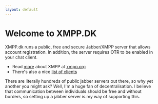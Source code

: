 ```yaml
---
layout: default
---
```

# Welcome to XMPP.DK
XMPP.dk runs a public, free and secure Jabber/XMPP server that allows account registration. In addition, the server requires OTR to be enabled in your chat client.

* Read [more] about XMPP at [xmpp.org][more]
* There's also a nice [list of clients][clientlist]

There are literally hundreds of public jabber servers out there, so why yet another you might ask? Well, I'm
a huge fan of decentralisation. I believe that communication between individuals should be free and without borders, so setting up a jabber server is my way of supporting this. 

[more]: https://www.xmpp.org
[clientlist]: https://xmpp.org/software/clients.html